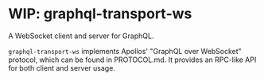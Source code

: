 # WIP: graphql-transport-ws
A WebSocket client and server for GraphQL.

`graphql-transport-ws` implements Apollos' "GraphQL over WebSocket" protocol,
which can be found in PROTOCOL.md. It provides an RPC-like API for both
client and server usage.
